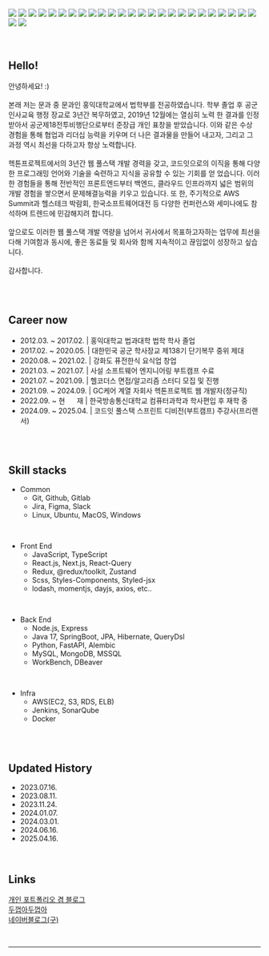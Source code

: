 
<br />
<!-- Frontend & Language -->
<div>
  <img src="https://img.shields.io/badge/JavaScript-F7DF1E?style=for-the-badge&logo=javascript&logoColor=black" />
  <img src="https://img.shields.io/badge/TypeScript-3178C6?style=for-the-badge&logo=typescript&logoColor=white" />
  <img src="https://img.shields.io/badge/React-61DAFB?style=for-the-badge&logo=react&logoColor=black" />
  <img src="https://img.shields.io/badge/Next.js-000000?style=for-the-badge&logo=next.js&logoColor=white" />
  <img src="https://img.shields.io/badge/SCSS-CC6699?style=for-the-badge&logo=sass&logoColor=white" />
  <img src="https://img.shields.io/badge/Styled--components-DB7093?style=for-the-badge&logo=styled-components&logoColor=white" />
  <img src="https://img.shields.io/badge/Emotion-C76FFF?style=for-the-badge&logo=emotion&logoColor=white" />
  <!-- State Management & API -->
  <img src="https://img.shields.io/badge/Zustand-FF9E0F?style=for-the-badge&logoColor=white" />
  <img src="https://img.shields.io/badge/Redux-764ABC?style=for-the-badge&logo=redux&logoColor=white" />
  <img src="https://img.shields.io/badge/Axios-5A29E4?style=for-the-badge&logo=axios&logoColor=white" />
  <!-- Back-End -->
  <img src="https://img.shields.io/badge/Node.js-339933?style=for-the-badge&logo=node.js&logoColor=white" />
  <img src="https://img.shields.io/badge/Express-000000?style=for-the-badge&logo=express&logoColor=white" />
  <img src="https://img.shields.io/badge/java-%23ED8B00?style=for-the-badge&logo=openjdk&logoColor=white" />
  <img src="https://img.shields.io/badge/SpringBoot-6DB33F?style=for-the-badge&logo=spring-boot&logoColor=white" />
  <img src="https://img.shields.io/badge/JPA-59666C?style=for-the-badge" />
  <img src="https://img.shields.io/badge/Hibernate-59666C?style=for-the-badge&logo=hibernate&logoColor=white" />
  <img src="https://img.shields.io/badge/QueryDSL-009688?style=for-the-badge" />
  <img src="https://img.shields.io/badge/Python-3776AB?style=for-the-badge&logo=python&logoColor=white" />
  <img src="https://img.shields.io/badge/FastAPI-009688?style=for-the-badge&logo=fastapi&logoColor=white" />
  <img src="https://img.shields.io/badge/Alembic-000000?style=for-the-badge" />
  <!-- Infra -->
  <img src="https://img.shields.io/badge/AWS EC2-FF9900?style=for-the-badge&logo=amazon-ec2&logoColor=white" />
  <img src="https://img.shields.io/badge/AWS S3-569A31?style=for-the-badge&logo=amazon-s3&logoColor=white" />
  <img src="https://img.shields.io/badge/AWS RDS-527FFF?style=for-the-badge&logo=amazon-rds&logoColor=white" />
  <img src="https://img.shields.io/badge/ELB-232F3E?style=for-the-badge&logo=amazon-aws&logoColor=white" />
  <img src="https://img.shields.io/badge/Jenkins-D24939?style=for-the-badge&logo=jenkins&logoColor=white" />
  <img src="https://img.shields.io/badge/SonarQube-4E9BCD?style=for-the-badge&logo=sonarqube&logoColor=white" />
  <img src="https://img.shields.io/badge/Docker-2496ED?style=for-the-badge&logo=docker&logoColor=white" />
</div>
<br />
<br />


## Hello!
안녕하세요! :)
<br/>
<br/>
본래 저는 문과 중 문과인 홍익대학교에서 법학부를 전공하였습니다. 학부 졸업 후 공군 인사교육 행정 장교로 3년간 복무하였고, 2019년 12월에는 열심히 노력
한 결과를 인정받아서 공군제18전투비행단으로부터 준장급 개인 표창을 받았습니다. 이와 같은 수상 경험을 통해 협업과 리더십 능력을 키우며 더 나은 결과물을
만들어 내고자, 그리고 그 과정 역시 최선을 다하고자 항상 노력합니다.
<br/>
<br/>
헥톤프로젝트에서의 3년간 웹 풀스택 개발 경력을 갖고, 코드잇으로의 이직을 통해 다양한 프로그래밍 언어와 기술을 숙련하고 지식을 공유할 수 있는 기회를 얻
었습니다. 이러한 경험들을 통해 전반적인 프론트엔드부터 백엔드, 클라우드 인프라까지 넓은 범위의 개발 경험을 쌓으면서 문제해결능력을 키우고 있습니다. 또
한, 주기적으로 AWS Summit과 헬스테크 박람회, 한국소프트웨어대전 등 다양한 컨퍼런스와 세미나에도 참석하며 트렌드에 민감해지려 합니다.
<br/>
<br/>
앞으로도 이러한 웹 풀스택 개발 역량을 넘어서 귀사에서 목표하고자하는 업무에 최선을 다해 기여함과 동시에, 좋은 동료들 및 회사와 함께 지속적이고 끊임없이
성장하고 싶습니다.
<br/>
<br/>
감사합니다.


<br />
<br />


## Career now

- 2012.03. ~ 2017.02. | 홍익대학교 법과대학 법학 학사 졸업
- 2017.02. ~ 2020.05. | 대한민국 공군 학사장교 제138기 단기복무 중위 제대
- 2020.08. ~ 2021.02. | 강화도 퓨전한식 요식업 창업
- 2021.03. ~ 2021.07. | 사설 소프트웨어 엔지니어링 부트캠프 수료
- 2021.07. ~ 2021.09. | 헬코더스 면접/알고리즘 스터디 모집 및 진행
- 2021.09. ~ 2024.09. | GC케어 계열 자회사 헥톤프로젝트 웹 개발자(정규직)
- 2022.09. ~ 현&nbsp;&nbsp;&nbsp;&nbsp;&nbsp;&nbsp;재 | 한국방송통신대학교 컴퓨터과학과 학사편입 후 재학 중
- 2024.09. ~ 2025.04. | 코드잇 풀스택 스프린트 디비전(부트캠프) 주강사(프리랜서)


<br />
<br />


## Skill stacks

- Common
  - Git, Github, Gitlab
  - Jira, Figma, Slack
  - Linux, Ubuntu, MacOS, Windows

<br />

- Front End
  - JavaScript, TypeScript
  - React.js, Next.js, React-Query
  - Redux, @redux/toolkit, Zustand
  - Scss, Styles-Components, Styled-jsx
  - lodash, momentjs, dayjs, axios, etc..

<br />

- Back End
  - Node.js, Express
  - Java 17, SpringBoot, JPA, Hibernate, QueryDsl
  - Python, FastAPI, Alembic
  - MySQL, MongoDB, MSSQL
  - WorkBench, DBeaver
 
<br />

- Infra
  - AWS(EC2, S3, RDS, ELB)
  - Jenkins, SonarQube
  - Docker


<br />
<br />


## Updated History

- 2023.07.16.
- 2023.08.11.
- 2023.11.24.
- 2024.01.07.
- 2024.03.01.
- 2024.06.16.
- 2025.04.16.

<br />

## Links

[개인 포트폴리오 겸 블로그](https://basilry.kim)
<br />
[두껍아두껍아](https://toadx2.com)
<br />
[네이버블로그(구)](https://blog.naver.com/basilry)

<br />

---


